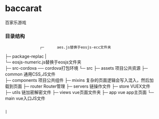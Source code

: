 # baccarat

百家乐游戏

### 目录结构
                    ┌─      aes.js替换于eosjs-ecc文件夹   
├─  package-replac  |   
                    └─      eosjs-numeric.js替换于eosjs文件夹   
├─  src-cordova     ──      cordova打包环境
└─  src
    ├─ assets               项目公共资源
    ├─ common               通用CSS,JS文件     
    ├─ components           项目公共组件
    ├─ mixins               复杂的页面逻辑会写入混入，然后加载到页面
    ├─ router               Router管理
    ├─ servers              链操作文件
    ├─ store                VUEX文件
    ├─ utils                链加密解密文件
    ├─ views                vue页面文件夹
    ├─ app                  vue app主页面
    └─ main                 vue入口JS文件



                                                                                                                                                                                                                                                                                                                                                                            |